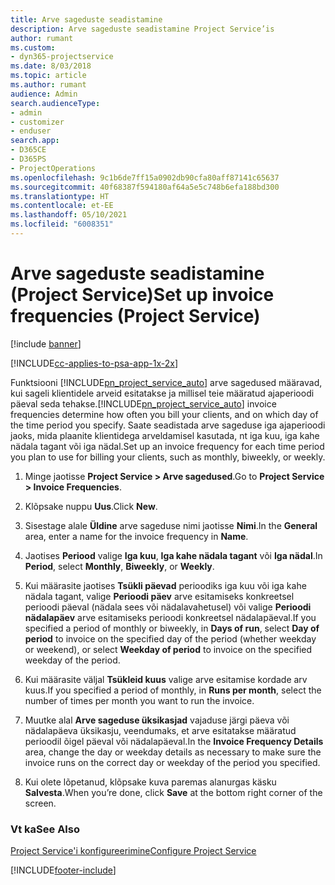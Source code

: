 ```yaml
---
title: Arve sageduste seadistamine
description: Arve sageduste seadistamine Project Service’is
author: rumant
ms.custom:
- dyn365-projectservice
ms.date: 8/03/2018
ms.topic: article
ms.author: rumant
audience: Admin
search.audienceType:
- admin
- customizer
- enduser
search.app:
- D365CE
- D365PS
- ProjectOperations
ms.openlocfilehash: 9c1b6de7ff15a0902db90cfa80aff87141c65637
ms.sourcegitcommit: 40f68387f594180af64a5e5c748b6efa188bd300
ms.translationtype: HT
ms.contentlocale: et-EE
ms.lasthandoff: 05/10/2021
ms.locfileid: "6008351"
---
```

# <a name="set-up-invoice-frequencies-project-service"></a><span data-ttu-id="ca02d-103">Arve sageduste seadistamine (Project Service)</span><span class="sxs-lookup"><span data-stu-id="ca02d-103">Set up invoice frequencies (Project Service)</span></span>

[!include [banner](../includes/psa-now-project-operations.md)]

[!INCLUDE[cc-applies-to-psa-app-1x-2x](../includes/cc-applies-to-psa-app-1x-2x.md)]

<span data-ttu-id="ca02d-104">Funktsiooni [!INCLUDE[pn_project_service_auto](../includes/pn-project-service-auto.md)] arve sagedused määravad, kui sageli klientidele arveid esitatakse ja millisel teie määratud ajaperioodi päeval seda tehakse.</span><span class="sxs-lookup"><span data-stu-id="ca02d-104">[!INCLUDE[pn_project_service_auto](../includes/pn-project-service-auto.md)] invoice frequencies determine how often you bill your clients, and on which day of the time period you specify.</span></span> <span data-ttu-id="ca02d-105">Saate seadistada arve sageduse iga ajaperioodi jaoks, mida plaanite klientidega arveldamisel kasutada, nt iga kuu, iga kahe nädala tagant või iga nädal.</span><span class="sxs-lookup"><span data-stu-id="ca02d-105">Set up an invoice frequency for each time period you plan to use for billing your clients, such as monthly, biweekly, or weekly.</span></span>  
  
1.  <span data-ttu-id="ca02d-106">Minge jaotisse **Project Service > Arve sagedused**.</span><span class="sxs-lookup"><span data-stu-id="ca02d-106">Go to **Project Service > Invoice Frequencies**.</span></span>  
  
2.  <span data-ttu-id="ca02d-107">Klõpsake nuppu **Uus**.</span><span class="sxs-lookup"><span data-stu-id="ca02d-107">Click **New**.</span></span>  
  
3.  <span data-ttu-id="ca02d-108">Sisestage alale **Üldine** arve sageduse nimi jaotisse **Nimi**.</span><span class="sxs-lookup"><span data-stu-id="ca02d-108">In the **General** area, enter a name for the invoice frequency in **Name**.</span></span>  
  
4.  <span data-ttu-id="ca02d-109">Jaotises **Periood** valige **Iga kuu**, **Iga kahe nädala tagant** või **Iga nädal**.</span><span class="sxs-lookup"><span data-stu-id="ca02d-109">In **Period**, select **Monthly**, **Biweekly**, or **Weekly**.</span></span>  
  
5.  <span data-ttu-id="ca02d-110">Kui määrasite jaotises **Tsükli päevad** perioodiks iga kuu või iga kahe nädala tagant, valige **Perioodi päev** arve esitamiseks konkreetsel perioodi päeval (nädala sees või nädalavahetusel) või valige **Perioodi nädalapäev** arve esitamiseks perioodi konkreetsel nädalapäeval.</span><span class="sxs-lookup"><span data-stu-id="ca02d-110">If you specified a period of monthly or biweekly, in **Days of run**, select **Day of period** to invoice on the specified day of the period (whether weekday or weekend), or select **Weekday of period** to invoice on the specified weekday of the period.</span></span>  
  
6.  <span data-ttu-id="ca02d-111">Kui määrasite väljal **Tsükleid kuus** valige arve esitamise kordade arv kuus.</span><span class="sxs-lookup"><span data-stu-id="ca02d-111">If you specified a period of monthly, in **Runs per month**, select the number of times per month you want to run the invoice.</span></span>  
  
7.  <span data-ttu-id="ca02d-112">Muutke alal **Arve sageduse üksikasjad** vajaduse järgi päeva või nädalapäeva üksikasju, veendumaks, et arve esitatakse määratud perioodil õigel päeval või nädalapäeval.</span><span class="sxs-lookup"><span data-stu-id="ca02d-112">In the **Invoice Frequency Details** area, change the day or weekday details as necessary to make sure the invoice runs on the correct day or weekday of the period you specified.</span></span>  
  
8.  <span data-ttu-id="ca02d-113">Kui olete lõpetanud, klõpsake kuva paremas alanurgas käsku **Salvesta**.</span><span class="sxs-lookup"><span data-stu-id="ca02d-113">When you’re done, click **Save** at the bottom right corner of the screen.</span></span>  
  
### <a name="see-also"></a><span data-ttu-id="ca02d-114">Vt ka</span><span class="sxs-lookup"><span data-stu-id="ca02d-114">See Also</span></span>  
 [<span data-ttu-id="ca02d-115">Project Service'i konfigureerimine</span><span class="sxs-lookup"><span data-stu-id="ca02d-115">Configure Project Service</span></span>](../psa/configure.md)


[!INCLUDE[footer-include](../includes/footer-banner.md)]